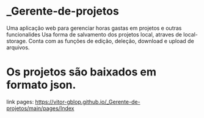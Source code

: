 # _Gerente-de-projetos
Uma aplicação web para gerenciar horas gastas em projetos e outras funcionalides
Usa forma de salvamento dos projetos local, atraves de local-storage. Conta com as funções de edição, deleção, download e upload de arquivos.

# Os projetos são baixados em formato json.

link pages:
https://vitor-gblop.github.io/_Gerente-de-projetos/main/pages/Index
